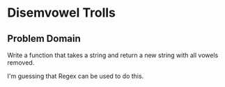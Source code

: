 # Disemvowel Trolls

## Problem Domain
Write a function that takes a string and return a new string with all vowels removed. 

I'm guessing that Regex can be used to do this.
